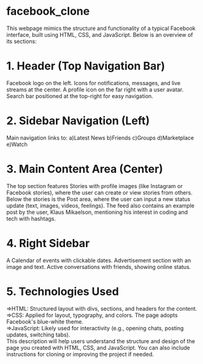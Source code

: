 # facebook_clone
This webpage mimics the structure and functionality of a typical Facebook interface, built using HTML, CSS, and JavaScript. Below is an overview of its sections:

# 1. Header (Top Navigation Bar)
Facebook logo on the left.
Icons for notifications, messages, and live streams at the center.
A profile icon on the far right with a user avatar.
Search bar positioned at the top-right for easy navigation.
# 2. Sidebar Navigation (Left)
Main navigation links to:
a)Latest News
b)Friends
c)Groups
d)Marketplace
e)Watch
# 3. Main Content Area (Center)
The top section features Stories with profile images (like Instagram or Facebook stories), where the user can create or view stories from others.
Below the stories is the Post area, where the user can input a new status update (text, images, videos, feelings).
The feed also contains an example post by the user, Klaus Mikaelson, mentioning his interest in coding and tech with hashtags.
# 4. Right Sidebar
A Calendar of events with clickable dates.
Advertisement section with an image and text.
Active conversations with friends, showing online status.
# 5. Technologies Used
=>HTML: Structured layout with divs, sections, and headers for the content.<br />
=>CSS: Applied for layout, typography, and colors. The page adopts Facebook's blue-white theme.<br />
=>JavaScript: Likely used for interactivity (e.g., opening chats, posting updates, switching tabs).<br />
This description will help users understand the structure and design of the page you created with HTML, CSS, and JavaScript. You can also include instructions for cloning or improving the project if needed.
